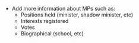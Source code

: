 - Add more information about MPs such as:
  - Positions held (minister, shadow minister, etc)
  - Interests registered 
  - Votes 
  - Biographical (school, etc)